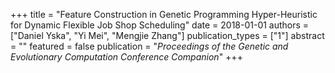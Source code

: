 +++
title = "Feature Construction in Genetic Programming Hyper-Heuristic for Dynamic Flexible Job Shop Scheduling"
date = 2018-01-01
authors = ["Daniel Yska", "Yi Mei", "Mengjie Zhang"]
publication_types = ["1"]
abstract = ""
featured = false
publication = "*Proceedings of the Genetic and Evolutionary Computation Conference Companion*"
+++

